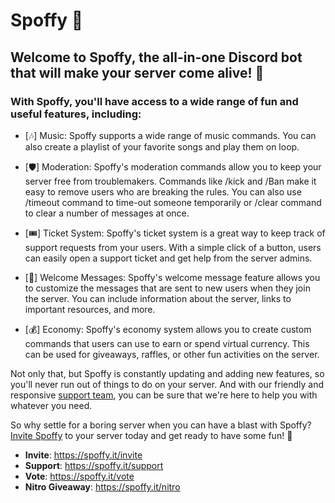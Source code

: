# Spoffy :rocket: 

## Welcome to Spoffy, the all-in-one Discord bot that will make your server come alive! 🎉

### With Spoffy, you'll have access to a wide range of fun and useful features, including:

- [🎶] Music: Spoffy supports a wide range of music commands. You can also create a playlist of your favorite songs and play them on loop.

- [🛡️] Moderation: Spoffy's moderation commands allow you to keep your server free from troublemakers. Commands like /kick and /Ban make it easy to remove users who are breaking the rules. You can also use /timeout command to time-out someone temporarily or /clear command to clear a number of messages at once.

- [🎟️] Ticket System: Spoffy's ticket system is a great way to keep track of support requests from your users. With a simple click of a button, users can easily open a support ticket and get help from the server admins.

- [🙋‍] Welcome Messages: Spoffy's welcome message feature allows you to customize the messages that are sent to new users when they join the server. You can include information about the server, links to important resources, and more.

- [💰] Economy: Spoffy's economy system allows you to create custom commands that users can use to earn or spend virtual currency. This can be used for giveaways, raffles, or other fun activities on the server.

Not only that, but Spoffy is constantly updating and adding new features, so you'll never run out of things to do on your server. And with our friendly and responsive [support team](https://spoffy.it/support), you can be sure that we're here to help you with whatever you need.

So why settle for a boring server when you can have a blast with Spoffy? [Invite Spoffy](https://spoffy.it/invite) to your server today and get ready to have some fun! 🤩

- **Invite**: ‌https://spoffy.it/invite
- **Support**: ‌https://spoffy.it/support
- **Vote**: ‌https://spoffy.it/vote
- **Nitro Giveaway**: https://spoffy.it/nitro

